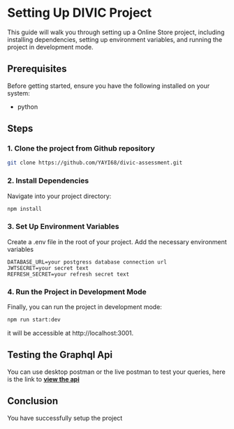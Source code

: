 # Setting Up DIVIC Project

This guide will walk you through setting up a Online Store project, including installing dependencies, setting up environment variables, and running the project in development mode.

## Prerequisites

Before getting started, ensure you have the following installed on your system:

- python

## Steps

### 1. Clone the project from Github repository

```bash
git clone https://github.com/YAYI68/divic-assessment.git

```
### 2. Install Dependencies
Navigate into your project directory:

```bash
npm install
```

### 3.  Set Up Environment Variables
Create a .env file in the root of your project. Add the necessary environment variables
```
DATABASE_URL=your postgress database connection url
JWTSECRET=your secret text
REFRESH_SECRET=your refresh secret text
```

### 4. Run the Project in Development Mode
Finally, you can run the project in development mode:
```bash
npm run start:dev
```
it will be accessible at http://localhost:3001.

## Testing the Graphql Api 
You can use desktop postman or the live postman to test your queries,
here is the link to [**view the api**](https://documenter.getpostman.com/view/31453748/2sA35BbQ7i)

## Conclusion 
You have successfully setup the project

